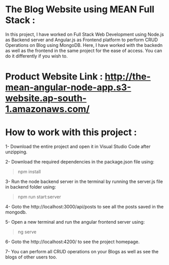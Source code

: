 # The Blog Website using MEAN Full Stack :

In this project, I have worked on Full Stack Web Development using Node.js as Backend server and Angular.js as Frontend platform to perform CRUD Operations on Blog using MongoDB. Here, I have worked with the backedn as well as the frontend in the same project for the ease of access. You can do it differently if you wish to.

# Product Website Link : http://the-mean-angular-node-app.s3-website.ap-south-1.amazonaws.com/

# How to work with this project :

1- Download the entire project and open it in Visual Studio Code after unzipping.

2- Download the required dependencies in the package.json file using:
> npm install

3- Run the node backend server in the terminal by running the server.js file in backend folder using:
> npm run start:server

4- Goto the http://localhost:3000/api/posts to see all the posts saved in the mongodb.

5- Open a new terminal and run the angular frontend server using:
> ng serve

6- Goto the http://localhost:4200/ to see the project homepage. 

7- You can perform all CRUD operations on your Blogs as well as see the blogs of other users too.
